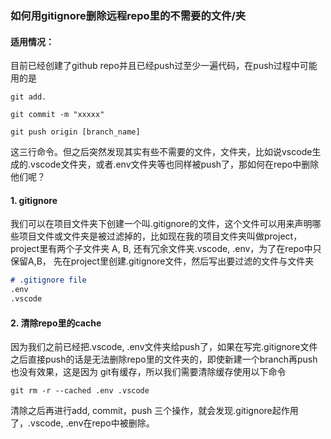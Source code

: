 ### 如何用gitignore删除远程repo里的不需要的文件/夹

#### 适用情况：
目前已经创建了github repo并且已经push过至少一遍代码，在push过程中可能用的是
```
git add.
```
```
git commit -m "xxxxx"
```
```
git push origin [branch_name]
```
这三行命令。但之后突然发现其实有些不需要的文件，文件夹，比如说vscode生成的.vscode文件夹，或者.env文件夹等也同样被push了，那如何在repo中删除他们呢？

#### 1. gitignore
我们可以在项目文件夹下创建一个叫.gitignore的文件，这个文件可以用来声明哪些项目文件或文件夹是被过滤掉的，比如现在我的项目文件夹叫做project， project里有两个子文件夹
A, B, 还有冗余文件夹.vscode, .env，为了在repo中只保留A,B， 先在project里创建.gitignore文件，然后写出要过滤的文件与文件夹

```markdown
# .gitignore file
.env
.vscode
```

#### 2. 清除repo里的cache
因为我们之前已经把.vscode, .env文件夹给push了，如果在写完.gitignore文件之后直接push的话是无法删除repo里的文件夹的，即使新建一个branch再push也没有效果，这是因为
git有缓存，所以我们需要清除缓存使用以下命令
```
git rm -r --cached .env .vscode
```
清除之后再进行add, commit，push 三个操作，就会发现.gitignore起作用了，.vscode, .env在repo中被删除。

